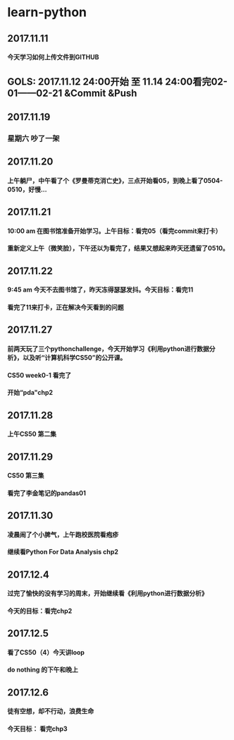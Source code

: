 # learn-python

## 2017.11.11 
#### 今天学习如何上传文件到GITHUB

## GOLS: 2017.11.12 24:00开始 至 11.14 24:00看完02-01——02-21 &Commit &Push

## 2017.11.19 
### 星期六 吵了一架

## 2017.11.20 
#### 上午躺尸，中午看了个《罗曼蒂克消亡史》，三点开始看05，到晚上看了0504-0510，好慢...

## 2017.11.21  
#### 10:00 am 在图书馆准备开始学习。上午目标：看完05（看完commit来打卡）
#### 重新定义上午（微笑脸），下午还以为看完了，结果又想起来昨天还遗留了0510。

## 2017.11.22  
#### 9:45 am 今天不去图书馆了，昨天冻得瑟瑟发抖。今天目标：看完11
#### 看完了11来打卡，正在解决今天看到的问题

## 2017.11.27 
#### 前两天玩了三个pythonchallenge，今天开始学习《利用python进行数据分析》，以及听“计算机科学CS50”的公开课。
#### CS50 week0-1 看完了
#### 开始“pda"chp2

## 2017.11.28  
####  上午CS50 第二集

## 2017.11.29
#### CS50 第三集
#### 看完了李金笔记的pandas01

## 2017.11.30
#### 凌晨闹了个小脾气，上午跑校医院看疱疹
#### 继续看Python For Data Analysis chp2

## 2017.12.4
#### 过完了愉快的没有学习的周末，开始继续看《利用python进行数据分析》
#### 今天的目标：看完chp2

## 2017.12.5
#### 看了CS50（4）今天讲loop
#### do nothing 的下午和晚上

## 2017.12.6
####  徒有空想，却不行动，浪费生命
####  今天目标： 看完chp3

